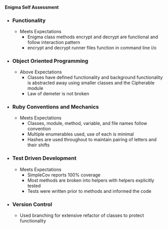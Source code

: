 #### Enigma Self Assessment
* ### Functionality
  - Meets Expectations
    - Enigma class methods encrypt and decrypt are functional and follow interaction pattern
    - encrypt and decrypt runner files function in command line i/o
* ### Object Oriented Programming
  - Above Expectations
    - Classes have defined functionality and background functionality is
    abstracted away using smaller classes and the Cipherable module
    - Law of demeter is not broken
* ### Ruby Conventions and Mechanics
  - Meets Expectations
    - Classes, module, method, variable, and file names follow convention
    - Multiple enumerables used, use of each is minimal
    - Hashes are used throughout to maintain pairing of letters and their shifts
* ### Test Driven Development
  - Meets Expectations
    - SimpleCov reports 100% coverage
    - Most methods are broken into helpers with helpers explicitly tested
    - Tests were written prior to methods and informed the code
* ### Version Control
  - Used branching for extensive refactor of classes to protect functionality
